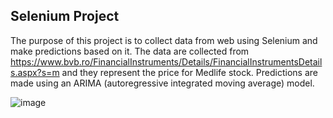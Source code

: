 ## Selenium Project

The purpose of this project is to collect data from web using Selenium and make predictions based on it.
The data are collected from https://www.bvb.ro/FinancialInstruments/Details/FinancialInstrumentsDetails.aspx?s=m and they represent the price for Medlife stock. Predictions are made using an ARIMA (autoregressive integrated moving average) model. 


![image](https://user-images.githubusercontent.com/86802852/213001209-7039da59-6951-4942-b524-a2f1fb0119b9.png)
